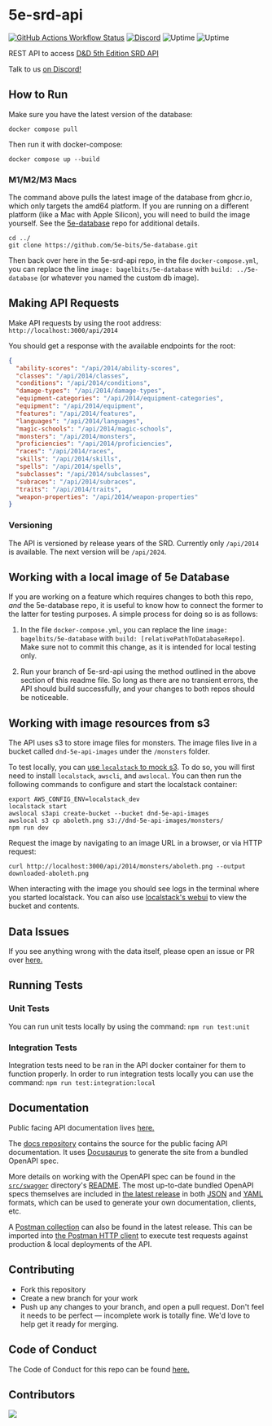 # 5e-srd-api

[![GitHub Actions Workflow Status](https://img.shields.io/github/actions/workflow/status/5e-bits/5e-srd-api/ci.yml?style=flat&logo=github&logoColor=white)](https://github.com/5e-bits/5e-srd-api/actions/workflows/ci.yml)
[![Discord](https://img.shields.io/discord/656547667601653787?style=flat&logo=discord&logoColor=white)](https://discord.gg/TQuYTv7)
![Uptime](https://img.shields.io/endpoint?url=https%3A%2F%2Fraw.githubusercontent.com%2F5e-bits%2Fdnd-uptime%2Fmain%2Fapi%2Fapi%2Fresponse-time.json)
![Uptime](https://img.shields.io/endpoint?url=https%3A%2F%2Fraw.githubusercontent.com%2F5e-bits%2Fdnd-uptime%2Fmain%2Fapi%2Fapi%2Fuptime.json)

REST API to access [D&amp;D 5th Edition SRD API](https://www.dnd5eapi.co/)

Talk to us [on Discord!](https://discord.gg/TQuYTv7)

## How to Run

Make sure you have the latest version of the database:

```shell
docker compose pull
```

Then run it with docker-compose:

```shell
docker compose up --build
```

### M1/M2/M3 Macs

The command above pulls the latest image of the database from ghcr.io, which only targets the amd64 platform. If you are running on a different platform (like a Mac with Apple Silicon), you will need to build the image yourself. See the [5e-database](https://github.com/5e-bits/5e-database#how-to-run) repo for additional details.

```shell
cd ../
git clone https://github.com/5e-bits/5e-database.git
```

Then back over here in the 5e-srd-api repo, in the file `docker-compose.yml`, you can replace the line `image: bagelbits/5e-database` with `build: ../5e-database` (or whatever you named the custom db image).

## Making API Requests

Make API requests by using the root address:
`http://localhost:3000/api/2014`

You should get a response with the available endpoints for the root:

```json
{
  "ability-scores": "/api/2014/ability-scores",
  "classes": "/api/2014/classes",
  "conditions": "/api/2014/conditions",
  "damage-types": "/api/2014/damage-types",
  "equipment-categories": "/api/2014/equipment-categories",
  "equipment": "/api/2014/equipment",
  "features": "/api/2014/features",
  "languages": "/api/2014/languages",
  "magic-schools": "/api/2014/magic-schools",
  "monsters": "/api/2014/monsters",
  "proficiencies": "/api/2014/proficiencies",
  "races": "/api/2014/races",
  "skills": "/api/2014/skills",
  "spells": "/api/2014/spells",
  "subclasses": "/api/2014/subclasses",
  "subraces": "/api/2014/subraces",
  "traits": "/api/2014/traits",
  "weapon-properties": "/api/2014/weapon-properties"
}
```

### Versioning

The API is versioned by release years of the SRD. Currently only `/api/2014` is available. The next version will be `/api/2024`.

## Working with a local image of 5e Database

If you are working on a feature which requires changes to both this repo, _and_ the 5e-database repo, it is useful to know how to connect the former to the latter for testing purposes. A simple process for doing so is as follows:

1. In the file `docker-compose.yml`, you can replace the line `image: bagelbits/5e-database` with `build: [relativePathToDatabaseRepo]`. Make sure not to commit this change, as it is intended for local testing only.

2. Run your branch of 5e-srd-api using the method outlined in the above section of this readme file. So long as there are no transient errors, the API should build successfully, and your changes to both repos should be noticeable.

## Working with image resources from s3

The API uses s3 to store image files for monsters. The image files live in a bucket called `dnd-5e-api-images` under the `/monsters` folder.

To test locally, you can [use `localstack` to mock s3](https://docs.localstack.cloud/user-guide/aws/s3/). To do so, you will first need to install `localstack`,
`awscli`, and `awslocal`. You can then run the following commands to configure and start the localstack container:

```shell
export AWS_CONFIG_ENV=localstack_dev
localstack start
awslocal s3api create-bucket --bucket dnd-5e-api-images
awslocal s3 cp aboleth.png s3://dnd-5e-api-images/monsters/
npm run dev
```

Request the image by navigating to an image URL in a browser, or via HTTP request:

```shell
curl http://localhost:3000/api/2014/monsters/aboleth.png --output downloaded-aboleth.png
```

When interacting with the image you should see logs in the terminal where you started localstack. You can also use [localstack's webui](https://app.localstack.cloud/dashboard) to view the bucket and
contents.

## Data Issues

If you see anything wrong with the data itself, please open an issue or PR over [here.](https://github.com/5e-bits/5e-database/)

## Running Tests

### Unit Tests

You can run unit tests locally by using the command: `npm run test:unit`

### Integration Tests

Integration tests need to be ran in the API docker container for them to function properly.
In order to run integration tests locally you can use the command: `npm run test:integration:local`

## Documentation

Public facing API documentation lives [here.](https://www.dnd5eapi.co/docs)

The [docs repository](https://github.com/5e-bits/docs) contains the source for the public facing API documentation. It uses
[Docusaurus](https://docusaurus.io/) to generate the site from a bundled OpenAPI spec.

More details on working with the OpenAPI spec can be found in the [`src/swagger`](src/swagger/) directory's [README](src/swagger/README.md). The most up-to-date bundled OpenAPI specs themselves are included in [the latest release](https://github.com/5e-bits/5e-srd-api/releases/latest) in both [JSON](https://github.com/5e-bits/5e-srd-api/releases/latest/download/openapi.json) and [YAML](https://github.com/5e-bits/5e-srd-api/releases/latest/download/openapi.yml) formats, which can be used to generate your own documentation, clients, etc.

A [Postman collection](https://github.com/5e-bits/5e-srd-api/releases/latest/download/collection.postman.json) can also be found in the latest release. This can be imported into [the Postman HTTP client](https://www.postman.com/) to execute test requests against production & local deployments of the API.

## Contributing

- Fork this repository
- Create a new branch for your work
- Push up any changes to your branch, and open a pull request. Don't feel it needs to be perfect — incomplete work is totally fine. We'd love to help get it ready for merging.

## Code of Conduct

The Code of Conduct for this repo can be found [here.](https://github.com/5e-bits/5e-srd-api/wiki#code-of-conduct)

## Contributors

<a href="https://github.com/5e-bits/5e-srd-api/graphs/contributors">
  <img src="https://contrib.rocks/image?repo=5e-bits/5e-srd-api" />
</a>
